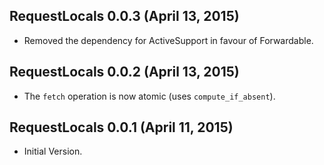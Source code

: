 ## RequestLocals 0.0.3 (April 13, 2015) ##

*   Removed the dependency for ActiveSupport in favour of Forwardable.


## RequestLocals 0.0.2 (April 13, 2015) ##

*   The `fetch` operation is now atomic (uses `compute_if_absent`).


## RequestLocals 0.0.1 (April 11, 2015) ##

*   Initial Version.
